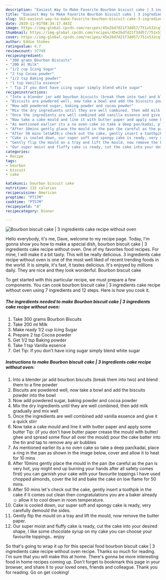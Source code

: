 ```yaml
---
description: "Easiest Way to Make Favorite Bourbon biscuit cake | 3 ingredients cake recipe without oven"
title: "Easiest Way to Make Favorite Bourbon biscuit cake | 3 ingredients cake recipe without oven"
slug: 563-easiest-way-to-make-favorite-bourbon-biscuit-cake-3-ingredients-cake-recipe-without-oven
date: 2020-11-01T08:34:17.443Z
image: https://img-global.cpcdn.com/recipes/45e2bd7d21f3dd57/751x532cq70/bourbon-biscuit-cake-3-ingredients-cake-recipe-without-oven-recipe-main-photo.jpg
thumbnail: https://img-global.cpcdn.com/recipes/45e2bd7d21f3dd57/751x532cq70/bourbon-biscuit-cake-3-ingredients-cake-recipe-without-oven-recipe-main-photo.jpg
cover: https://img-global.cpcdn.com/recipes/45e2bd7d21f3dd57/751x532cq70/bourbon-biscuit-cake-3-ingredients-cake-recipe-without-oven-recipe-main-photo.jpg
author: Eddie Stokes
ratingvalue: 4.7
reviewcount: 37749
recipeingredient:
- "300 grams Bourbon Biscuits"
- "200 ml Milk"
- "1/2 cup Icing Sugar"
- "2 tsp Cocoa powder"
- "1/2 tsp Baking powder"
- "1 tsp Vanilla essence"
- " Tip If you dont have icing sugar simply blend white sugar"
recipeinstructions:
- "Into a blender jar add bourbon biscuits (break them into two) and blend them to a fine powder"
- "Biscuits are powdered well, now take a bowl and add the biscuits powder into the bowl"
- "Now add powdered sugar, baking powder and cocoa powder"
- "Mix the dry ingredients until they are well combined, then add milk gradually and mix well"
- "Once the ingredients are well combined add vanilla essence and give it a quick stirr"
- "Now take a cake mould and line it with butter paper and apply some butter Tip: (if you don&#39;t have butter paper crease the mould with butter/ ghee and spread some flour all over the mould) pour the cake batter into the tin and tap to remove any air bubbles"
- "As mentioned earlier its a no oven cake so take a deep pan/kadai, place a ring in the pan as shown in the image below, cover and allow it to heat for 10 mins"
- "After 10mins gently place the mould in the pan (be careful as the pan is very hot, yoy might end up burning your hands after all safety comes first) you can garnish your cake with your favourite toppings I have used chopped almonds, cover the lid and bake the cake on low flame for 50 mins."
- "After 50 mins let&#39;s check out the cake, gently insert a toothpik in the cake if it comes out clean then congratulations you are a baker already ☺️ allow it to cool down in room temperature."
- "Cake is cooled down, our super soft and spongy cake is ready, very carefully demould the sides."
- "Gently flip the mould on a tray and lift the mould, now remove the butter paper."
- "Our super moist and fluffy cake is ready, cut the cake into your desired shape, I like some chocolate syrup on my cake you can choose your favourite toppings.. enjoy"
categories:
- Recipe
tags:
- bourbon
- biscuit
- cake

katakunci: bourbon biscuit cake 
nutrition: 132 calories
recipecuisine: American
preptime: "PT17M"
cooktime: "PT57M"
recipeyield: "4"
recipecategory: Dinner

---
```



![Bourbon biscuit cake | 3 ingredients cake recipe without oven](https://img-global.cpcdn.com/recipes/45e2bd7d21f3dd57/751x532cq70/bourbon-biscuit-cake-3-ingredients-cake-recipe-without-oven-recipe-main-photo.jpg)

Hello everybody, it's me, Dave, welcome to my recipe page. Today, I'm gonna show you how to make a special dish, bourbon biscuit cake | 3 ingredients cake recipe without oven. One of my favorites food recipes. For mine, I will make it a bit tasty. This will be really delicious.
 3 ingredients cake recipe without oven is one of the most well liked of recent trending foods in the world. It is simple, it's fast, it tastes delicious. It's enjoyed by millions daily. They are nice and they look wonderful. Bourbon biscuit cake 


To get started with this particular recipe, we must prepare a few components. You can cook bourbon biscuit cake | 3 ingredients cake recipe without oven using 7 ingredients and 12 steps. Here is how you cook it.

<!--inarticleads1-->

##### The ingredients needed to make Bourbon biscuit cake | 3 ingredients cake recipe without oven:

1. Take 300 grams Bourbon Biscuits
1. Take 200 ml Milk
1. Make ready 1/2 cup Icing Sugar
1. Prepare 2 tsp Cocoa powder
1. Get 1/2 tsp Baking powder
1. Take 1 tsp Vanilla essence
1. Get  Tip: If you don&#39;t have icing sugar simply blend white sugar




<!--inarticleads2-->

##### Instructions to make Bourbon biscuit cake | 3 ingredients cake recipe without oven:

1. Into a blender jar add bourbon biscuits (break them into two) and blend them to a fine powder
1. Biscuits are powdered well, now take a bowl and add the biscuits powder into the bowl
1. Now add powdered sugar, baking powder and cocoa powder
1. Mix the dry ingredients until they are well combined, then add milk gradually and mix well
1. Once the ingredients are well combined add vanilla essence and give it a quick stirr
1. Now take a cake mould and line it with butter paper and apply some butter Tip: (if you don&#39;t have butter paper crease the mould with butter/ ghee and spread some flour all over the mould) pour the cake batter into the tin and tap to remove any air bubbles
1. As mentioned earlier its a no oven cake so take a deep pan/kadai, place a ring in the pan as shown in the image below, cover and allow it to heat for 10 mins
1. After 10mins gently place the mould in the pan (be careful as the pan is very hot, yoy might end up burning your hands after all safety comes first) you can garnish your cake with your favourite toppings I have used chopped almonds, cover the lid and bake the cake on low flame for 50 mins.
1. After 50 mins let&#39;s check out the cake, gently insert a toothpik in the cake if it comes out clean then congratulations you are a baker already ☺️ allow it to cool down in room temperature.
1. Cake is cooled down, our super soft and spongy cake is ready, very carefully demould the sides.
1. Gently flip the mould on a tray and lift the mould, now remove the butter paper.
1. Our super moist and fluffy cake is ready, cut the cake into your desired shape, I like some chocolate syrup on my cake you can choose your favourite toppings.. enjoy




So that's going to wrap it up for this special food bourbon biscuit cake | 3 ingredients cake recipe without oven recipe. Thanks so much for reading. I'm sure that you will make this at home. There's gonna be more interesting food in home recipes coming up. Don't forget to bookmark this page in your browser, and share it to your loved ones, friends and colleague. Thank you for reading. Go on get cooking!

